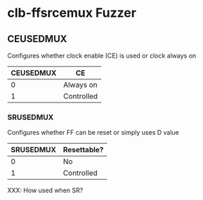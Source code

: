 # clb-ffsrcemux Fuzzer

## CEUSEDMUX

Configures whether clock enable (CE) is used or clock always on

| CEUSEDMUX  | CE               | 
|------------|------------------|
| 0          | Always on        |
| 1          | Controlled       |


### SRUSEDMUX

Configures whether FF can be reset or simply uses D value

| SRUSEDMUX  | Resettable?      | 
|------------|------------------|
| 0          | No               |
| 1          | Controlled       |

XXX: How used when SR?

